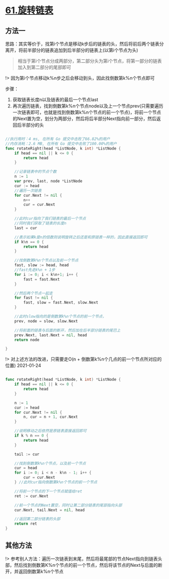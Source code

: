 # [61.旋转链表](https://leetcode-cn.com/problems/rotate-list/)

## 方法一


思路：其实等价于，找第i个节点是移动k步后的链表的头，然后将前后两个链表分离开，将前半部分的链表追加到后半部分的链表上(以第i个节点为头)

> 相当于第i个节点分成两部分，第二部分头为第i个节点，将第一部分的链表加入到第二部分的尾部即可

!> 因为第i个节点移动k%n步之后会移动到头，因此找倒数第k%n个节点即可

步骤：
1. 获取链表长度n以及链表的最后一个节点last
2. 再次遍历链表，找到倒数第k%n个节点node以及上一个节点prev(只需要遍历一次链表即可，也就是找到倒数第k%n个节点的前一个节点)，将前一个节点的Next置为空，划分为两部分，然后将后半部分Next指向前一部分，然后返回后半部分的头


```go

//执行用时：4 ms, 在所有 Go 提交中击败了66.82%的用户
//内存消耗：2.6 MB, 在所有 Go 提交中击败了100.00%的用户
func rotateRight(head *ListNode, k int) *ListNode {
	if head == nil || k <= 0 {
		return head
	}

	//记录链表中的节点个数
	n := 1
	var prev, last, node *ListNode
	cur := head
	//遍历一次链表
	for cur.Next != nil {
		n++
		cur = cur.Next
	}

	//此时cur指向了我们链表的最后一个节点
	//同时我们获取了链表的长度n
	last = cur

	//表示如果k是n的倍数则说明旋转之后还是和原链表一样的，因此直接返回即可
	if k%n == 0 {
		return head
	}

	//找倒数第k%n个节点以及前一个节点
	fast, slow := head, head
	//fast先走k%n + 1步
	for i := 0; i < k%n+1; i++ {
		fast = fast.Next
	}

	//然后两个节点一起走
	for fast != nil {
		fast, slow = fast.Next, slow.Next
	}

	//此时slow指向的是倒数第k%n个节点的前一个节点，
	prev, node = slow, slow.Next

	//将前面的链表与后面的断开，然后加在后半部分链表的尾巴上
	prev.Next, last.Next = nil, head
	return node

}

```


!> 对上述方法的改进，只需要走O(n + 倒数第k%n个几点的前一个节点所对应的位置) 2021-01-24
```go

func rotateRight(head *ListNode, k int) *ListNode {
	if head == nil || k <= 0 {
		return head
	}

	n := 1
	cur := head
	for cur.Next != nil {
		n, cur = n + 1, cur.Next
	}

	//说明移动之后依然是原链表直接返回即可
	if k % n == 0 {
		return head
	}

	tail := cur

	//找到倒数第k%n个节点，以及前一个节点
	cur = head
	for i := 0; i < n - k%n - 1; i++ {
		cur = cur.Next
	} //此时cur指向倒数第k%n个节点的前一个节点

	//将前一个节点的下一个节点赋值给ret
	ret := cur.Next

	//前一个节点的Next置空，同时让第二部分链表的尾部指向头部
	cur.Next, tail.Next = nil, head

	//返回第二部分链表的头部
	return ret
}

```

## 其他方法
!> 参考别人方法：遍历一次链表到末尾，然后将最尾部的节点Next指向到链表头部，然后找到倒数第K%n个节点的前一个节点，然后将该节点的Next与后面的断开，并返回倒数第k%n个节点

